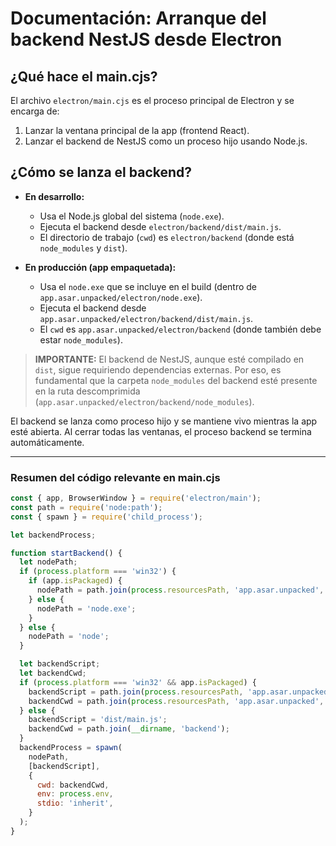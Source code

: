 
# Documentación: Arranque del backend NestJS desde Electron

## ¿Qué hace el main.cjs?

El archivo `electron/main.cjs` es el proceso principal de Electron y se encarga de:

1. Lanzar la ventana principal de la app (frontend React).
2. Lanzar el backend de NestJS como un proceso hijo usando Node.js.

## ¿Cómo se lanza el backend?

- **En desarrollo:**
  - Usa el Node.js global del sistema (`node.exe`).
  - Ejecuta el backend desde `electron/backend/dist/main.js`.
  - El directorio de trabajo (`cwd`) es `electron/backend` (donde está `node_modules` y `dist`).

- **En producción (app empaquetada):**
  - Usa el `node.exe` que se incluye en el build (dentro de `app.asar.unpacked/electron/node.exe`).
  - Ejecuta el backend desde `app.asar.unpacked/electron/backend/dist/main.js`.
  - El `cwd` es `app.asar.unpacked/electron/backend` (donde también debe estar `node_modules`).

> **IMPORTANTE:**
> El backend de NestJS, aunque esté compilado en `dist`, sigue requiriendo dependencias externas. Por eso, es fundamental que la carpeta `node_modules` del backend esté presente en la ruta descomprimida (`app.asar.unpacked/electron/backend/node_modules`).

El backend se lanza como proceso hijo y se mantiene vivo mientras la app esté abierta. Al cerrar todas las ventanas, el proceso backend se termina automáticamente.

---

### Resumen del código relevante en main.cjs

```js
const { app, BrowserWindow } = require('electron/main');
const path = require('node:path');
const { spawn } = require('child_process');

let backendProcess;

function startBackend() {
  let nodePath;
  if (process.platform === 'win32') {
    if (app.isPackaged) {
      nodePath = path.join(process.resourcesPath, 'app.asar.unpacked', 'electron', 'node.exe');
    } else {
      nodePath = 'node.exe';
    }
  } else {
    nodePath = 'node';
  }

  let backendScript;
  let backendCwd;
  if (process.platform === 'win32' && app.isPackaged) {
    backendScript = path.join(process.resourcesPath, 'app.asar.unpacked', 'electron', 'backend', 'dist', 'main.js');
    backendCwd = path.join(process.resourcesPath, 'app.asar.unpacked', 'electron', 'backend');
  } else {
    backendScript = 'dist/main.js';
    backendCwd = path.join(__dirname, 'backend');
  }
  backendProcess = spawn(
    nodePath,
    [backendScript],
    {
      cwd: backendCwd,
      env: process.env,
      stdio: 'inherit',
    }
  );
}
```

